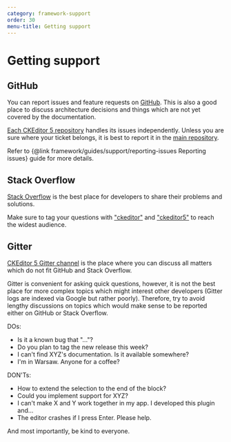 ```yaml
---
category: framework-support
order: 30
menu-title: Getting support
---
```


# Getting support

## GitHub

You can report issues and feature requests on [GitHub](https://github.com/ckeditor/ckeditor5). This is also a good place to discuss architecture decisions and things which are not yet covered by the documentation.

[Each CKEditor 5 repository](https://github.com/ckeditor?utf8=%E2%9C%93&q=ckeditor5&type=&language=) handles its issues independently. Unless you are sure where your ticket belongs, it is best to report it in the [main repository](https://github.com/ckeditor/ckeditor5).

Refer to {@link framework/guides/support/reporting-issues Reporting issues} guide for more details.

## Stack Overflow

[Stack Overflow](https://stackoverflow.com) is the best place for developers to share their problems and solutions.

Make sure to tag your questions with ["ckeditor"](https://stackoverflow.com/questions/tagged/ckeditor) and ["ckeditor5"](https://stackoverflow.com/questions/tagged/ckeditor5) to reach the widest audience.

## Gitter

[CKEditor 5 Gitter channel](https://gitter.im/ckeditor/ckeditor5) is the place where you can discuss all matters which do not fit GitHub and Stack Overflow.

Gitter is convenient for asking quick questions, however, it is not the best place for more complex topics which might interest other developers (Gitter logs are indexed via Google but rather poorly). Therefore, try to avoid lengthy discussions on topics which would make sense to be reported either on GitHub or Stack Overflow.

DOs:

* Is it a known bug that "..."?
* Do you plan to tag the new release this week?
* I can't find XYZ's documentation. Is it available somewhere?
* I'm in Warsaw. Anyone for a coffee?

DON'Ts:

* How to extend the selection to the end of the block?
* Could you implement support for XYZ?
* I can't make X and Y work together in my app. I developed this plugin and...
* The editor crashes if I press Enter. Please help.

And most importantly, be kind to everyone.
